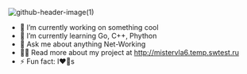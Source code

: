 ![github-header-image(1)](https://github.com/Feym4n/Feym4n/assets/110496648/7c55258a-0392-456f-9499-8fbf26267e1c)
- 🔭 I’m currently working on something cool  
- 🌱 I’m currently learning Go, С++, Phython
- 💬 Ask me about anything Net-Working
- 👨‍💻 Read more about my project at http://mistervla6.temp.swtest.ru
- ⚡ Fun fact: I❤️🐶s
